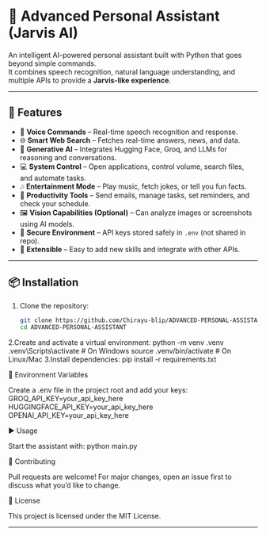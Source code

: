 # 🤖 Advanced Personal Assistant (Jarvis AI)

An intelligent AI-powered personal assistant built with Python that goes beyond simple commands.  
It combines speech recognition, natural language understanding, and multiple APIs to provide a **Jarvis-like experience**.

---

## 🚀 Features
- 🎤 **Voice Commands** – Real-time speech recognition and response.
- 🌐 **Smart Web Search** – Fetches real-time answers, news, and data.
- 🧠 **Generative AI** – Integrates Hugging Face, Groq, and LLMs for reasoning and conversations.
- 💻 **System Control** – Open applications, control volume, search files, and automate tasks.
- 🎶 **Entertainment Mode** – Play music, fetch jokes, or tell you fun facts.
- 📧 **Productivity Tools** – Send emails, manage tasks, set reminders, and check your schedule.
- 🖼️ **Vision Capabilities (Optional)** – Can analyze images or screenshots using AI models.
- 🔐 **Secure Environment** – API keys stored safely in `.env` (not shared in repo).
- 🚀 **Extensible** – Easy to add new skills and integrate with other APIs.

---

## 📦 Installation

1. Clone the repository:
   ```bash
   git clone https://github.com/Chirayu-blip/ADVANCED-PERSONAL-ASSISTANT.git
   cd ADVANCED-PERSONAL-ASSISTANT
2.Create and activate a virtual environment:
   python -m venv .venv
   .venv\Scripts\activate   # On Windows
   source .venv/bin/activate   # On Linux/Mac
3.Install dependencies:
   pip install -r requirements.txt

🔑 Environment Variables

Create a .env file in the project root and add your keys:
   GROQ_API_KEY=your_api_key_here
   HUGGINGFACE_API_KEY=your_api_key_here
   OPENAI_API_KEY=your_api_key_here

▶️ Usage

Start the assistant with:
   python main.py

🤝 Contributing

Pull requests are welcome!
For major changes, open an issue first to discuss what you’d like to change.

📜 License

This project is licensed under the MIT License.
   
---
